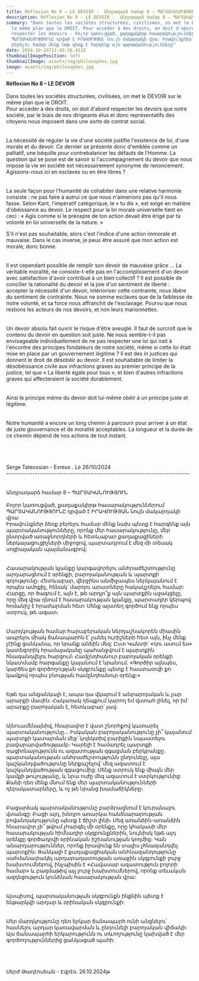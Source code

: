 ```yaml
---
title: Réflexion No 8 – LE DEVOIR -  Անդրադարձ համար 8 – ՊԱՐՏԱԿԱՆՈՒԹՅՈՒՆ
description: Réflexion No 8 – LE DEVOIR -  Անդրադարձ համար 8 – ՊԱՐՏԱԿԱՆՈՒԹՅՈՒՆ
summary: "Dans toutes les sociétés structurées, civilisées, on met le DEVOIR sur
  le même plan que le DROIT. Pour accéder à des droits, on doit d'abord
  respecter les devoirs - Բոլոր կառուցված, քաղաքակիրթ հասարակություններում
  ՊԱՐՏԱԿԱՆՈՒԹՅՈՒՆԸ դրված է ԻՐԱՎՈՒԹՅԱՆ նույն մակարդակի վրա: Իրավունքներ ձեռք
  բերելու համար մենք նախ պետք է հարգենք այն պարտականությունները"
date: 2024-10-26T11:43:26.412Z
thumbnailImagePosition: left
thumbnailImage: assets/img/philosophes.jpg
image: assets/img/philosophes.jpg
---
```

**Réflexion No 8 – LE DEVOIR**\
\
Dans toutes les sociétés structurées, civilisées, on met le DEVOIR sur le même plan que le DROIT.\
Pour accéder à des droits, on doit d'abord respecter les devoirs que notre société, par le biais de nos dirigeants élus et donc représentatifs des citoyens nous imposent dans une sorte de contrat social.\
\
\
La nécessité de réguler la vie d'une société justifie l'existence de loi, d'une morale et du devoir. Ce dernier se présente donc d'emblée comme un palliatif, une béquille pour contrebalancer les défauts de l'Homme. La question qui se pose est de savoir si l'accompagnement du devoir que nous impose la vie en société est nécessairement synonyme de renoncement. Agissons-nous ici en esclaves ou en être libres ?\
\
\
La seule façon pour l'humanité de cohabiter dans une relative harmonie consiste : ne pas faire à autrui ce que nous n'aimerions pas qu'il nous fasse. Selon Kant, l'impératif catégorique, le « tu dis », est exigé en matière d'obéissance au devoir. Le respect pour la loi morale universelle tient en ceci : « Agis comme si le précepte de ton action devait être érigé par ta volonté en loi universelle de la nature. »



S'il n'est pas souhaitable, alors c'est l'indice d'une action immorale et mauvaise. Dans le cas inverse, je peux être assuré que mon action est morale, donc bonne.\
\
\
Il est cependant possible de remplir son devoir de mauvaise grâce … La véritable moralité, ne consiste-t-elle pas en l'accomplissement d'un devoir avec satisfaction d'avoir contribué à un bien collectif ? Il est possible de concilier la rationalité du devoir et la joie d'un sentiment de liberté : accepter la nécessité d'un devoir, intérioriser cette contrainte, nous libère du sentiment de contrainte. Nous ne somme esclaves que de la faiblesse de notre volonté, et sa force nous affranchit de l'esclavage. Pourvu que nous restions les acteurs de nos devoirs, et non leurs marionnettes.\
\
\
Un devoir absolu fait ouvrir le risque d'être aveuglé. Il faut de surcroît que le contenu du devoir en question soit juste. Ne nous semble-t-il pas envisageable individuellement de ne pas respecter une loi qui irait à l'encontre des principes fondateurs de notre société, même si cette loi était mise en place par un gouvernement légitime ? Il est des in justices qui donnent le droit de désobéir au devoir. Il est souhaitable de limiter la désobéissance civile aux infractions graves au premier principe de la justice, tel que « La liberté égale pour tous », et bien d'autres infractions graves qui affecteraient la société durablement.\
\
\
Ainsi le principe même du devoir doit lui-même obéir à un principe juste et légitime.\
\
\
Notre humanité a encore un long chemin à parcourir pour arriver à un état de juste gouvernance et de moralité acceptables. La longueur et la durée de ce chemin dépend de nos actions de tout instant.\
\
\
\
\
Serge Tateossian - Evreux . Le 26/10/2024\
-----------------------------------------------------------------------------\
\
\
Անդրադարձ համար 8 – ՊԱՐՏԱԿԱՆՈՒԹՅՈՒՆ\
\
Բոլոր կառուցված, քաղաքակիրթ հասարակություններում ՊԱՐՏԱԿԱՆՈՒԹՅՈՒՆԸ դրված է ԻՐԱՎՈՒԹՅԱՆ նույն մակարդակի վրա:\
Իրավունքներ ձեռք բերելու համար մենք նախ պետք է հարգենք այն պարտականությունները, որոնք մեր հասարակությունը, մեր ընտրված առաջնորդների և հետևաբար քաղաքացիների ներկայացուցիչների միջոցով, պարտադրում է մեզ մի տեսակ սոցիալական պայմանագրով:\
\
\
Հասարակության կյանքը կարգավորելու անհրաժեշտությունը արդարացնում է օրենքի, բարոյականության և պարտքի գոյությունը։ Հետևաբար, վերջինս անմիջապես ներկայանում է որպես ամոքիչ, հենակ՝ մարդու արատները հակակշռելու համար: Հարցը, որ ծագում է, այն է, թե արդյո՞ք այն պարտքին աջակցելը, որը մեզ վրա դնում է հասարակության կյանքը, պարտադիր կերպով հոմանիշ է հրաժարման հետ: Մենք այստեղ գործում ենք որպես ստրուկ, թե ազատ։\
\
\
Մարդկության համար հարաբերական ներդաշնակորեն միասին ապրելու միակ ճանապարհն է՝ չանել ուրիշների հետ այն, ինչ մենք չէինք ցանկանա, որ նրանք անեին մեզ: Ըստ Կանտի՝ «դու ասում ես» կատեգորիկ հրամայականը պահանջվում է պարտքին հնազանդվելու հարցում։ Համընդհանուր բարոյական օրենքի նկատմամբ հարգանքը կայանում է նրանում. «Գործիր այնպես, կարծես քո գործողության սկզբունքը պետք է հաստատվի քո կամքով որպես բնության համընդհանուր օրենք:»\
\
\
Եթե ​​դա անցանկալի է, ապա դա վկայում է անբարոյական և չար արարքի մասին։ Հակառակ դեպքում կարող եմ վստահ լինել, որ իմ արարքը բարոյական է, հետևաբար՝ լավ։\
\
\
Այնուամենայնիվ, հնարավոր է վատ շնորհքով կատարել պարտականությունը... Իսկական բարոյականությունը չի՞ կայանում պարտքի կատարման մեջ՝ կոլեկտիվ բարիքին նպաստելու բավարարվածությամբ։ Կարելի է համադրել պարտքի ռացիոնալությունն ու ազատության զգացման բերկրանքը. պարտականության անհրաժեշտությունն ընդունելը, այս կաշկանդվածությունը ներքաշելով՝ մեզ ազատում է կաշկանդվածության զգացումից: Մենք ստրուկ ենք միայն մեր կամքի թուլությանը, և նրա ուժը մեզ ազատում է ստրկությունից: Քանի դեռ մենք մնում ենք մեր պարտականությունների դերակատարները, և ոչ թե նրանց խամաճիկները։\
\
\
Բացարձակ պարտականությունը բարձրացնում է կուրանալու վտանգը: Բացի այդ, խնդրո առարկա հանձնարարության բովանդակությունը պետք է ճիշտ լինի։ Մեզ առանձին-առանձին հնարավոր չի՞ թվում չհարգել մի օրենքը, որը կհակասի մեր հասարակության հիմնադիր սկզբունքներին, նույնիսկ եթե այդ օրենքը գործադրվի օրինական իշխանության կողմից։ Կան անարդարություններ, որոնք իրավունք են տալիս չհնազանդվել պարտքին։ Ցանկալի է քաղաքացիական անհնազանդությունը սահմանափակել արդարադատության առաջին սկզբունքի լուրջ խախտումներով, ինչպիսին է «Հավասար ազատություն բոլորի համար» և բազմաթիվ այլ լուրջ խախտումներով, որոնք տեւական ազդեցություն կունենան հասարակության վրա:\
\
\
Այսպիսով, պարտականության սկզբունքն ինքնին պետք է ենթարկվի արդար և օրինական սկզբունքի:\
\
\
Մեր մարդկությունը դեռ երկար ճանապարհ ունի անցնելու՝ հասնելու արդար կառավարման և ընդունելի բարոյական վիճակի: Այս ճանապարհի երկարությունն ու տևողությունը կախված է մեր գործողություններից ցանկացած պահի:\
\
\
\
\
Սերժ Թադէոսեան - Էվրէօ. 26.10.2024թ